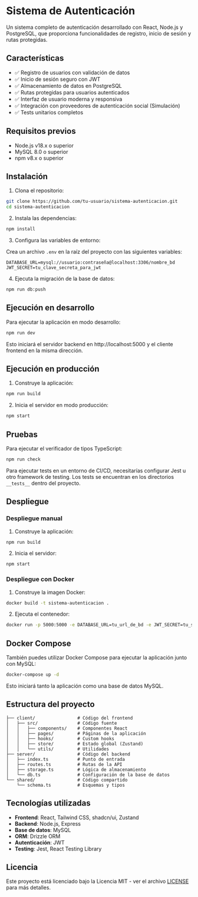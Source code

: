# Sistema de Autenticación

Un sistema completo de autenticación desarrollado con React, Node.js y PostgreSQL, que proporciona funcionalidades de registro, inicio de sesión y rutas protegidas.

## Características

- ✅ Registro de usuarios con validación de datos
- ✅ Inicio de sesión seguro con JWT
- ✅ Almacenamiento de datos en PostgreSQL
- ✅ Rutas protegidas para usuarios autenticados
- ✅ Interfaz de usuario moderna y responsiva
- ✅ Integración con proveedores de autenticación social (Simulación)
- ✅ Tests unitarios completos

## Requisitos previos

- Node.js v18.x o superior
- MySQL 8.0 o superior
- npm v8.x o superior

## Instalación

1. Clona el repositorio:

```bash
git clone https://github.com/tu-usuario/sistema-autenticacion.git
cd sistema-autenticacion
```

2. Instala las dependencias:

```bash
npm install
```

3. Configura las variables de entorno:

Crea un archivo `.env` en la raíz del proyecto con las siguientes variables:

```
DATABASE_URL=mysql://usuario:contraseña@localhost:3306/nombre_bd
JWT_SECRET=tu_clave_secreta_para_jwt
```

4. Ejecuta la migración de la base de datos:

```bash
npm run db:push
```

## Ejecución en desarrollo

Para ejecutar la aplicación en modo desarrollo:

```bash
npm run dev
```

Esto iniciará el servidor backend en http://localhost:5000 y el cliente frontend en la misma dirección.

## Ejecución en producción

1. Construye la aplicación:

```bash
npm run build
```

2. Inicia el servidor en modo producción:

```bash
npm start
```

## Pruebas

Para ejecutar el verificador de tipos TypeScript:

```bash
npm run check
```

Para ejecutar tests en un entorno de CI/CD, necesitarías configurar Jest u otro framework de testing. Los tests se encuentran en los directorios `__tests__` dentro del proyecto.

## Despliegue

### Despliegue manual

1. Construye la aplicación:

```bash
npm run build
```

2. Inicia el servidor:

```bash
npm start
```

### Despliegue con Docker

1. Construye la imagen Docker:

```bash
docker build -t sistema-autenticacion .
```

2. Ejecuta el contenedor:

```bash
docker run -p 5000:5000 -e DATABASE_URL=tu_url_de_bd -e JWT_SECRET=tu_secreto sistema-autenticacion
```

## Docker Compose

También puedes utilizar Docker Compose para ejecutar la aplicación junto con MySQL:

```bash
docker-compose up -d
```

Esto iniciará tanto la aplicación como una base de datos MySQL.

## Estructura del proyecto

```
├── client/                # Código del frontend
│   ├── src/               # Código fuente
│   │   ├── components/    # Componentes React
│   │   ├── pages/         # Páginas de la aplicación
│   │   ├── hooks/         # Custom hooks
│   │   ├── store/         # Estado global (Zustand)
│   │   └── utils/         # Utilidades
├── server/                # Código del backend
│   ├── index.ts           # Punto de entrada
│   ├── routes.ts          # Rutas de la API
│   ├── storage.ts         # Lógica de almacenamiento
│   └── db.ts              # Configuración de la base de datos
└── shared/                # Código compartido
    └── schema.ts          # Esquemas y tipos
```

## Tecnologías utilizadas

- **Frontend**: React, Tailwind CSS, shadcn/ui, Zustand
- **Backend**: Node.js, Express
- **Base de datos**: MySQL
- **ORM**: Drizzle ORM
- **Autenticación**: JWT
- **Testing**: Jest, React Testing Library

## Licencia

Este proyecto está licenciado bajo la Licencia MIT - ver el archivo [LICENSE](LICENSE) para más detalles.